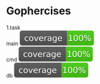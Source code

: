 # Gophercises
1.task<br>
  main ![alt coverage](https://github.com/Gaurav-Gavankar/Gophercises/blob/master/gophercise7/task/coverage.svg)<br>
  cmd ![alt coverage](https://github.com/Gaurav-Gavankar/Gophercises/blob/master/gophercise7/task/cmd/coverage.svg)<br>
  db ![alt coverage](https://github.com/Gaurav-Gavankar/Gophercises/blob/master/gophercise7/task/db/coverage.svg)<br>

